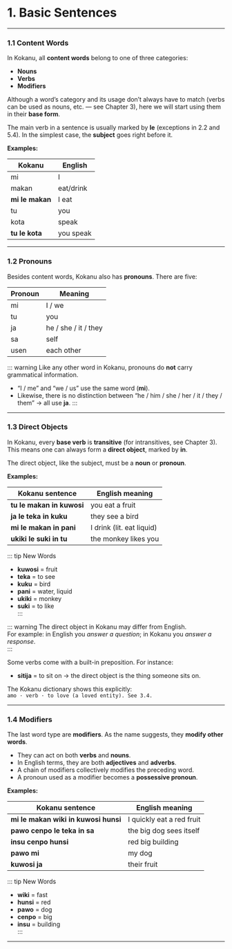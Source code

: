 # 1. Basic Sentences

---

### 1.1 Content Words

In Kokanu, all **content words** belong to one of three categories:

- **Nouns**
- **Verbs**
- **Modifiers**

Although a word’s category and its usage don’t always have to match (verbs can be used as nouns, etc. — see Chapter 3), here we will start using them in their **base form**.  

The main verb in a sentence is usually marked by **le** (exceptions in 2.2 and 5.4). In the simplest case, the **subject** goes right before it.  

**Examples:**

| Kokanu         | English   |
|----------------|-----------|
| mi         |      I     |
| makan   | eat/drink       |
| **mi le makan** | I eat    |
| tu        |      you     |
| kota    |    speak       |
| **tu le kota** | you speak |

---

### 1.2 Pronouns

Besides content words, Kokanu also has **pronouns**. There are five:

| Pronoun | Meaning              |
|---------|----------------------|
| mi      | I / we               |
| tu      | you                  |
| ja      | he / she / it / they |
| sa      | self                 |
| usen    | each other           |

::: warning
Like any other word in Kokanu, pronouns do **not** carry grammatical information.  
- “I / me” and “we / us” use the same word (**mi**).  
- Likewise, there is no distinction between “he / him / she / her / it / they / them” → all use **ja**.
:::

---

### 1.3 Direct Objects

In Kokanu, every **base verb** is **transitive** (for intransitives, see Chapter 3).  
This means one can always form a **direct object**, marked by **in**.  

The direct object, like the subject, must be a **noun** or **pronoun**.  

**Examples:**

| Kokanu sentence                | English meaning          |
|--------------------------------|--------------------------|
| **tu le makan in kuwosi**      | you eat a fruit          |
| **ja le teka in kuku**         | they see a bird          |
| **mi le makan in pani**        | I drink (lit. eat liquid)|
| **ukiki le suki in tu**        | the monkey likes you     |

::: tip New Words
- **kuwosi** = fruit  
- **teka** = to see  
- **kuku** = bird  
- **pani** = water, liquid  
- **ukiki** = monkey  
- **suki** = to like  
:::

::: warning
The direct object in Kokanu may differ from English.  
For example: in English you *answer a question*; in Kokanu you *answer a response*.  
:::

Some verbs come with a built-in preposition. For instance:  
- **sitija** = to sit on → the direct object is the thing someone sits on.  

The Kokanu dictionary shows this explicitly:  
```amo · verb · to love (a loved entity). See 3.4.```

---

### 1.4 Modifiers

The last word type are **modifiers**. As the name suggests, they **modify other words**.  

- They can act on both **verbs** and **nouns**.  
- In English terms, they are both **adjectives** and **adverbs**.  
- A chain of modifiers collectively modifies the preceding word.  
- A pronoun used as a modifier becomes a **possessive pronoun**.  

**Examples:**

| Kokanu sentence                         | English meaning                |
|-----------------------------------------|--------------------------------|
| **mi le makan wiki in kuwosi hunsi**    | I quickly eat a red fruit      |
| **pawo cenpo le teka in sa**            | the big dog sees itself        |
| **insu cenpo hunsi**                    | red big building               |
| **pawo mi**                             | my dog                         |
| **kuwosi ja**                           | their fruit                    |

::: tip New Words
- **wiki** = fast  
- **hunsi** = red  
- **pawo** = dog  
- **cenpo** = big  
- **insu** = building  
:::

---
